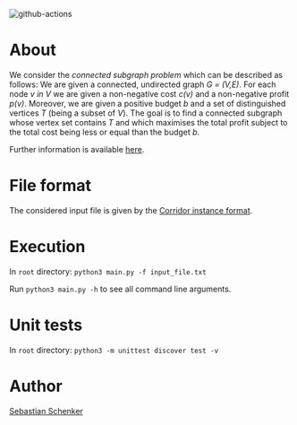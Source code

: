 ![github-actions](https://github.com/asbestian/connected_subgraph/workflows/github-actions/badge.svg)

# About
We consider the _connected subgraph problem_ which can be described as follows: 
We are given a connected, undirected graph _G = (V,E)_. For each node _v in V_ we are given 
a non-negative cost _c(v)_ and a non-negative profit _p(v)_. Moreover, we are given a 
positive budget _b_ and a set of distinguished vertices _T_ (being a subset of _V_). 
The goal is to find a connected subgraph whose vertex set contains _T_ and which maximises 
the total profit subject to the total cost being less or equal than the budget _b_.

Further information is available [here](https://www.cs.cornell.edu/~bistra/connectedsubgraph.htm).

# File format

The considered input file is given by the [Corridor instance format](doc/COR_FileFormat.txt).

# Execution
In `root` directory: `python3 main.py -f input_file.txt`

Run `python3 main.py -h` to see all command line arguments.

# Unit tests
In `root` directory: `python3 -m unittest discover test -v`

# Author
[Sebastian Schenker](https://asbestian.github.io)
